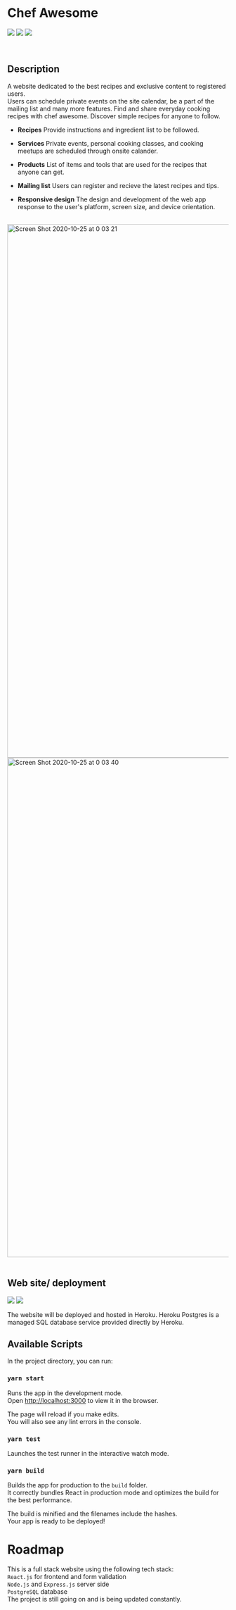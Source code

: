 # Chef Awesome

<p float="left">
<img src="https://img.shields.io/badge/deployment-pending-yellow">
<img src="https://img.shields.io/github/commits-since/minierparedes/chefwebsite/v1.0/master?logo=github">
<img src="https://wakatime.com/badge/github/minierparedes/ChefWebsite.svg">
</p>

<br>

## Description
A website dedicated to the best recipes and exclusive content to registered users.<br />
Users can schedule private events on the site calendar, be a part of the mailing list and many more features. Find and share everyday cooking recipes with chef awesome. Discover simple recipes for anyone to follow. 

* **Recipes** Provide instructions and ingredient list to be followed.
* **Services** Private events, personal cooking classes, and cooking meetups are scheduled through onsite calander.
  
* **Products** List of items and tools that are used for the recipes that anyone can get.
* **Mailing list** Users can register and recieve the latest recipes and tips.
* **Responsive design** The design and development of the web app response to the user's platform, screen size, and device orientation.

<br>


<img width="1212" alt="Screen Shot 2020-10-25 at 0 03 21" src="https://user-images.githubusercontent.com/65219445/97085019-b3d45380-1655-11eb-9955-b50a19fa1497.png">

<img width="1135" alt="Screen Shot 2020-10-25 at 0 03 40" src="https://user-images.githubusercontent.com/65219445/97085050-e1210180-1655-11eb-9d16-7d9cca26c1b4.png">

<br>
<br>

## Web site/ deployment
<p float="left">
<img src="https://img.shields.io/badge/Heroku-430098?style=for-the-badge&logo=heroku&logoColor=white"/>
<img src="https://img.shields.io/badge/PostgreSQL-316192?style=for-the-badge&logo=postgresql&logoColor=white"/>
</p>

The website will be deployed and hosted in Heroku. Heroku Postgres is a managed SQL database service provided directly by Heroku. 

## Available Scripts

In the project directory, you can run:

### `yarn start`

Runs the app in the development mode.<br />
Open [http://localhost:3000](http://localhost:3000) to view it in the browser.

The page will reload if you make edits.<br />
You will also see any lint errors in the console.

### `yarn test`

Launches the test runner in the interactive watch mode.<br />


### `yarn build`

Builds the app for production to the `build` folder.<br />
It correctly bundles React in production mode and optimizes the build for the best performance.

The build is minified and the filenames include the hashes.<br />
Your app is ready to be deployed!

# Roadmap
This is a full stack website using the following tech stack: <br />
`React.js` for frontend and form validation <br />
`Node.js` and `Express.js` server side <br />
`PostgreSQL` database <br />
The project is still going on and is being updated constantly.


